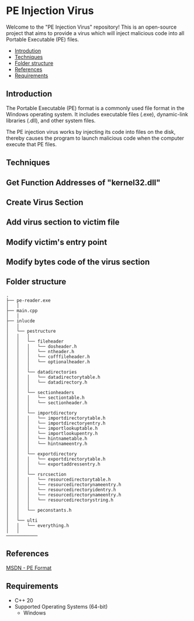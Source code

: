 # PE Injection Virus
 
Welcome to the "PE Injection Virus" repository! This is an open-source project that aims to provide a virus which will inject malicious code into all Portable Executable (PE) files.

- [Introdution](#introduction)
- [Techniques](#techniques)
- [Folder structure](#folder-structure)
- [References](#references)
- [Requirements](#requirements)

Introduction
----------------
The Portable Executable (PE) format is a commonly used file format in the Windows operating system. It includes executable files (.exe), dynamic-link libraries (.dll), and other system files.

The PE injection virus works by injecting its code into files on the disk, thereby causes the program to launch malicious code when the computer execute that PE files.

Techniques
----------------

## Get Function Addresses of "kernel32.dll"



## Create Virus Section

## Add virus section to victim file

## Modify victim's entry point

## Modify bytes code of the virus section

Folder structure
----------------
```
.
├── pe-reader.exe                                        
│   │
├── main.cpp
│   │
├── inlucde
│   │
│   └── pestructure
│   │   │ 
│   │   └── fileheader
│   │   │   └── dosheader.h
│   │   │   └── ntheader.h
│   │   │   └── cofffileheader.h
│   │   │   └── optionalheader.h
│   │   │ 
│   │   └── datadirectories
│   │   │   └── datadirectorytable.h
│   │   │   └── datadirectory.h
│   │   │ 
│   │   └── sectionheaders
│   │   │   └── sectiontable.h
│   │   │   └── sectionheader.h
│   │   │ 
│   │   └── importdirectory
│   │   │   └── importdirectorytable.h
│   │   │   └── importdirectoryentry.h
│   │   │   └── importlookuptable.h
│   │   │   └── importlookupentry.h
│   │   │   └── hintnametable.h
│   │   │   └── hintnameentry.h
│   │   │ 
│   │   └── exportdirectory
│   │   │   └── exportdirectorytable.h
│   │   │   └── exportaddressentry.h
│   │   │ 
│   │   └── rsrcsection
│   │   │   └── resourcedirectorytable.h
│   │   │   └── resourcedirectorynameentry.h
│   │   │   └── resourcedirectoryidentry.h
│   │   │   └── resourcedirectorynameentry.h
│   │   │   └── resourcedirectorystring.h
│   │   │ 
│   │   └── peconstants.h
│   │
│   └── ulti
│   │   └── everything.h
│   │
────────────	
```

References
----------------
[MSDN - PE Format](https://learn.microsoft.com/en-us/windows/win32/debug/pe-format)

Requirements
---
* C++ 20
* Supported Operating Systems (64-bit)
  * Windows

